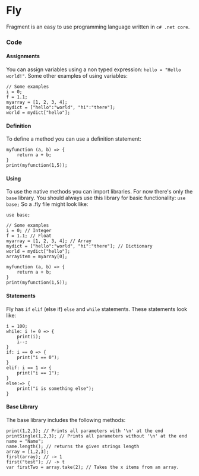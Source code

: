 # Fly
Fragment is an easy to use programming language written in `c# .net core`.
### Code
#### Assignments
You can assign variables using a non typed expression: `hello = "Hello world!"`.
Some other examples of using variables:
```
// Some examples
i = 0;
f = 1.1;
myarray = [1, 2, 3, 4];
mydict = ["hello":"world", "hi":"there"];
world = mydict["hello"];
```
#### Definition
To define a method you can use a definition statement:
```
myfunction (a, b) => {
	return a + b;
}
print(myfunction(1,5));
```
#### Using
To use the native methods you can import libraries. For now there's only the `base` library. You should always use this library for basic functionality: `use base;`
So a .fly file might look like:
```
use base;

// Some examples
i = 0; // Integer
f = 1.1; // Float
myarray = [1, 2, 3, 4]; // Array
mydict = ["hello":"world", "hi":"there"]; // Dictionary
world = mydict["hello"];
arrayitem = myarray[0];

myfunction (a, b) => {
	return a + b;
}
print(myfunction(1,5));
```
#### Statements
Fly has `if` `elif` (else if) `else` and `while` statements.
These statements look like:
```
i = 100;
while: i != 0 => {
	print(i);
	i--;
}
if: i == 0 => {
	print("i == 0");
}
elif: i == 1 => {
	print("i == 1");
}
else:=> {
	print("i is something else");
}
```

#### Base Library
The base library includes the following methods:
```
print(1,2,3); // Prints all parameters with '\n' at the end
printSingle(1,2,3); // Prints all parameters without '\n' at the end
name = "Name";
name.length(); // returns the given strings length
array = [1,2,3];
first(array); // -> 1
first("test"); // -> t
var firstTwo = array.take(2); // Takes the x items from an array.
```